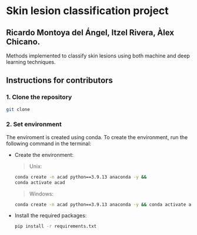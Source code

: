 # Skin lesion classification project
## Ricardo Montoya del Ángel, Itzel Rivera, Àlex Chicano.
Methods implemented to classify skin lesions using both machine and deep learning techniques.

## Instructions for contributors
### 1. Clone the repository
```bash
git clone
```
### 2. Set environment
The enviroment is created using conda. To create the environment, run the following command in the terminal:
- Create the environment:

    > Unix:
    ```bash
    conda create -n acad python==3.9.13 anaconda -y &&
    conda activate acad
    ```

    >Windows:
    ```bash
    conda create -n acad python==3.9.13 anaconda -y && conda activate acad
    ```
- Install the required packages:
    ```bash
    pip install -r requirements.txt
    ```